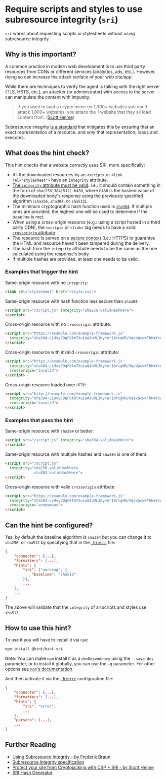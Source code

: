 # Require scripts and styles to use subresource integrity (`sri`)

`sri` warns about requesting scripts or stylesheets without using subresource
integrity.

## Why is this important?

A common practice in modern web development is to use third party
resources from CDNs or different services (analytics, ads, etc.).
However, doing so can increase the attack surface of your web site/app.

While there are techniques to verify the agent is talking with the right server
(TLS, HSTS, etc.), an attacker (or administrator) with access to the server can
manipulate the content with impunity.

> If you want to load a crypto miner on 1,000+ websites you don't attack 1,000+
websites, you attack the 1 website that they all load content from.
([Scott Helme][weak link])

Subresource integrity [is a standard][sri spec] that mitigates this by ensuring
that an exact representation of a resource, and only that representation, loads
and executes.

## What does the hint check?

This hint checks that a website correctly uses SRI, more specifically:

* All the downloaded resources by an `<script>` or `<link rel="stylesheet">`
  have an `integrity` attribute.
* [The `integrity` attribute must be valid][sri format]. I.e.: it should
  contain something in the form of `sha(256|384|512)-HASH`, where `HASH` is
  the hashed value of the downloaded body's response using the previously
  specified algorithm (`sha256`, `sha384`, or `sha512`).
* The minimum cryptographic hash function used is [`sha384`][collisions].
  If multiple ones are provided, the highest one will be used to determine if
  the baseline is met.
* When using a cross-origin resource (e.g.: using a script hosted in a third
  party CDN), the `<script>` or `<link>` tag needs to have a valid
  [`crossorigin` attribute][crossorigin].
* The resource is served on a [secure context][secure context] (i.e.: HTTPS) to
  guarantee the HTML and resource haven't been tampered during the delivery.
* The hash from the `integrity` attribute needs to be the same as the one
  calculated using the response's body.
* If multiple hashes are provided, at least one needs to be valid.

### Examples that **trigger** the hint

Same-origin resource with no `integrity`:

```html
<link rel="stylesheet" href="/style.css">
```

Same-origin resource with hash function less secure than `sha384`:

```html
<script src="/script.js" integrity="sha256-validHashHere">
</script>
```

Cross-origin resource with no `crossorigin` attribute:

```html
<script src="https://example.com/example-framework.js"
  integrity="sha384-Li9vy3DqF8tnTXuiaAJuML3ky+er10rcgNR/VqsVpcw+ThHmYcwiB1pbOxEbzJr7">
</script>
```

Cross-origin resource with invalid `crossorigin` attribute:

```html
<script src="https://example.com/example-framework.js"
  integrity="sha384-Li9vy3DqF8tnTXuiaAJuML3ky+er10rcgNR/VqsVpcw+ThHmYcwiB1pbOxEbzJr7"
  crossorigin="invalid">
</script>
```

Cross-origin resource loaded over `HTTP`:

```html
<script src="http://example.com/example-framework.js"
  integrity="sha384-Li9vy3DqF8tnTXuiaAJuML3ky+er10rcgNR/VqsVpcw+ThHmYcwiB1pbOxEbzJr7"
  crossorigin="invalid">
</script>
```

### Examples that **pass** the hint

Same-origin resource with `sha384` or better:

```html
<script src="/script.js" integrity="sha384-validHashHere">
</script>
```

Same-origin resource with multiple hashes and `sha384` is one of them:

```html
<script src="/script.js"
  integrity="sha256-validHashHere
             sha384-validHashHere">
</script>
```

Cross-origin resource with valid `crossorigin` attribute:

```html
<script src="https://example.com/example-framework.js"
  integrity="sha384-Li9vy3DqF8tnTXuiaAJuML3ky+er10rcgNR/VqsVpcw+ThHmYcwiB1pbOxEbzJr7"
  crossorigin="anonymous">
</script>
```

## Can the hint be configured?

Yes, by default the baseline algorithm is `sha384` but you can
change it to `sha256`, or `sha512` by specifying that in the
[`.hintrc`][hintrc] file:

```json
{
    "connector": {...},
    "formatters": [...],
    "hints": {
        "sri": ["warning", {
            "baseline": "sha512"
        }],
        ...
    },
    ...
}
```

The above will validate that the `integrity` of all scripts and styles use
`sha512`.

## How to use this hint?

To use it you will have to install it via `npm`:

```bash
npm install @hint/hint-sri
```

Note: You can make `npm` install it as a `devDependency` using the
`--save-dev` parameter, or to install it globally, you can use the
`-g` parameter. For other options see [`npm`'s
documentation](https://docs.npmjs.com/cli/install).

And then activate it via the [`.hintrc`][hintrc] configuration file:

```json
{
    "connector": {...},
    "formatters": [...],
    "hints": {
        "sri": "error",
        ...
    },
    "parsers": [...],
    ...
}
```

## Further Reading

* [Using Subresource Integrity - by Frederik Braun][using sri]
* [Subresource Integrity specification][sri spec]
* [Protect your site from Cryptojacking with CSP + SRI - by Scott Helme][prevent cryptojacking]
* [SRI Hash Generator][srihash generator]

<!-- Link labels: -->

[collisions]: https://w3c.github.io/webappsec-subresource-integrity/#hash-collision-attacks
[crossorigin]: https://w3c.github.io/webappsec-subresource-integrity/#is-response-eligible
[prevent cryptojacking]: https://scotthelme.co.uk/protect-site-from-cryptojacking-csp-sri/
[secure context]: https://w3c.github.io/webappsec-subresource-integrity/#non-secure-contexts
[hintrc]: https://webhint.io/docs/user-guide/further-configuration/hintrc-formats/
[sri format]: https://w3c.github.io/webappsec-subresource-integrity/#resource-integrity
[sri spec]: https://w3c.github.io/webappsec-subresource-integrity/
[srihash generator]: https://www.srihash.org/
[using sri]: https://frederik-braun.com/using-subresource-integrity.html
[weak link]: https://scotthelme.co.uk/protect-site-from-cryptojacking-csp-sri/#theweaklink
